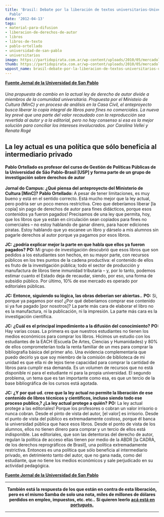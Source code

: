 ```yaml
---
title: 'Brasil: Debate por la liberación de textos universitarios-Universidad de San
  Pablo'
date: '2012-04-13'
tags:
- material-para-difusion
- liberacion-de-derechos-de-autor
- libros
- libros-de-texto
- pablo-ortellado
- universidad-de-san-pablo
- universitarios
image: https://partidopirata.com.ar/wp-content/uploads/2010/05/mercadolibros.jpg
thumb: https://partidopirata.com.ar/wp-content/uploads/2010/05/mercadolibros-150x150.jpg
wppost_name: brasil-debate-por-la-liberacion-de-textos-universitarios-universidad-de-san-pablo
---
```


<strong><a href="http://www.jornaldocampus.usp.br/index.php/2012/04/a-copia-de-livros-deve-ser-liberada/" target="_blank">Fuente Jornal de la Universidad de San Pablo</a></strong>
<h6>Una propuesta de cambio en la actual ley de derecho de autor divide a miembros de la comunidad universitaria. Propuesta por el Ministeio de Cultura (MinC) y en proceso de análisis en la Casa Civil, el anteproyecto busca liberar la copia integral de libros para fines no comerciales. La nueva ley prevé que una parte del valor recaudado con la reproducción sea revertida al autor y a la editorial, pero no hay consenso si esa es la mejor solución para conciliar los intereses involucrados. por Carolina Vellei y Renata Rogé</h6>
<h2>La ley actual es una política que sólo beneficia al intermediario privado</h2>
<h4>Pablo Ortellado es profesor del curso de Gestión de Políticas Públicas de la Universidad de São Pablo-Brasil [USP] y forma parte de un grupo de investigación sobre derechos de autor</h4>
<strong>Jornal do Campus: ¿Qué piensa del anteproyecto del Ministerio de Cultura [MinC]?</strong>
<strong>Pablo Ortellado:</strong> A pesar de tener limitaciones, es muy bueno y está en el sentido correcto. Está mucho mejor que la ley actual, pero podria ser un poco menos restrictiva. Creo que deberíamos liberar [la copia] sin pago de derechos de autor para fines didácticos, porque esos contenidos ya fueron pagados! Precisamos de una ley que permita, hoy, que los libros que ya están en circulación sean copiados para fines no comerciales – no estoy hablando de ganar dinero, para hacer ediciones piratas. Estoy hablando que yo escanee un libro y dárselo a mis alumnos sin pagarle derechos al autor porque ya pagamos por esos libros.

<strong>JC: ¿podria explicar mejor la parte en que habla que ellos ya fueron pagados?</strong>
<strong> PO:</strong> Mi grupo de investigación descubrió que esos libros que son pedidos a los estudiantes son hechos, en su mayor parte, con recursos públicos en los tres puntos de la cadena productiva: el contenido de ellos es fruto de la investigación pública; todo el sector de producción y manufactura de libros tiene inmunidad tributaria – y, por lo tanto, podemos estimar cuanto el Estado deja de recaudar, siendo, por eso, una forma de subsídio público. Por último, 10% de ese mercado es operado por editoriales públicas.

<strong>JC: Entonce, siguiendo su lógica, las obras deberian ser abiertas..</strong>
<strong> PO:</strong> Si, porque ya pagamos por eso! ¿Por qué deberíamos comprar ese contenido si ya fue pagado [por nosotros]? La parte más cara de elaborar el libro no es la manufactura, ni la publicación, ni la impresión. La parte más cara es la investigación científica.

<strong>JC: ¿Cuál es el principal impedimiento a la difusión del conocimiento?</strong>
<strong> PO:</strong> Hay varias cosas. La primera es que nuestros estudiantes no tienen los medios económicos para comprar los libros. Hicimos un estudio con los estudiantes de la EACH (Escuela De Artes, Ciencias y Humanidades) y 80% de ellos comprometerían toda la renta familiar de un mes para comprar la bibliografia básica del primer año. Una evidencia complementaria que puedo decirlo ya que soy miembro de la comisión de biblioteca de mi unidad es que ella ni de lejos tiene capacidad para comprar la cantidad de libros para cumplir esa demanda. Es un volumen de recursos que no está disponible ni para el estudiante ni para la propia universidad. El segundo problema, un tema que es tan importante como esa, es que un tercio de la base bibliográfica de los cursos está agotada.

<strong>JC: ¿Y por qué ud. cree que la ley actual no permite la liberación de ese contenido de libros técnicos y científicos, incluso siendo todo ese proceso publico,? ¿La ley actual protege a quién?</strong>
<strong> PO:</strong> La ley actual protege a las editoriales! Porque los profesores o cobran un valor irrisorio o nunca cobran. Desde el pinto de vista del autor, [el valor] es irrisorio. Desde el punto de vista del público es extremadamente costoso, porque él banca la universidad pública que hace esos libros. Desde el ponto de vista de los alumnos, ellos no tienen dinero para comprar y un tercio de ellos está indisponible. Las editoriales, que son las detentoras del derecho de autor, regulan la política de acceso ellas tienen por medio de la ABDR [la CADRA, de los derechos reprográficos de Brasil], una política extremadamente restrictiva. Entonces es una política que sólo beneficia al intermediario privado, en detrimiento tanto del autor, que no gana nada, como del estudiante, que no tiene los medios económicos y sale perjudicado en su actividad pedagógica.

<strong><a href="http://www.jornaldocampus.usp.br/index.php/2012/04/a-copia-de-livros-deve-ser-liberada/" target="_blank">Fuente Jornal de la Universidad de San Pablo</a></strong>

<hr />
<p style="text-align: center;"><strong>También está la respuesta de los que están en contra de esta liberación, pero es el mismo Samba de solo una nota, miles de millones de dólares perdidos en empleo, impuestos, etc. etc..</strong>
<strong> Si quieren leerlo <a href="http://www.jornaldocampus.usp.br/index.php/2012/04/a-copia-de-livros-deve-ser-liberada/#1" target="_blank">acá está en portugués.</a></strong></p>


<hr />
